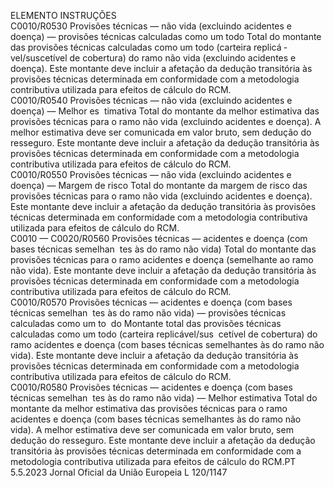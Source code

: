  
ELEMENTO  INSTRUÇÕES  
C0010/R0530  Provisões técnicas — não 
vida (excluindo acidentes 
e doença) — provisões 
técnicas calculadas como 
um todo  Total do montante das provisões técnicas calculadas como um todo (carteira replicá ­
vel/suscetível de cobertura) do ramo não vida (excluindo acidentes e doença). 
Este montante deve incluir a afetação da dedução transitória às provisões técnicas 
determinada em conformidade com a metodologia contributiva utilizada para efeitos 
de cálculo do RCM.  
C0010/R0540  Provisões técnicas — não 
vida (excluindo acidentes 
e doença) — Melhor es ­
timativa  Total do montante da melhor estimativa das provisões técnicas para o ramo não vida 
(excluindo acidentes e doença). 
A melhor estimativa deve ser comunicada em valor bruto, sem dedução do resseguro. 
Este montante deve incluir a afetação da dedução transitória às provisões técnicas 
determinada em conformidade com a metodologia contributiva utilizada para efeitos 
de cálculo do RCM.  
C0010/R0550  Provisões técnicas — não 
vida (excluindo acidentes 
e doença) — Margem de 
risco  Total do montante da margem de risco das provisões técnicas para o ramo não vida 
(excluindo acidentes e doença). 
Este montante deve incluir a afetação da dedução transitória às provisões técnicas 
determinada em conformidade com a metodologia contributiva utilizada para efeitos 
de cálculo do RCM.  
C0010 — 
C0020/R0560  Provisões técnicas — 
acidentes e doença (com 
bases técnicas semelhan ­
tes às do ramo não vida)  Total do montante das provisões técnicas para o ramo acidentes e doença (semelhante 
ao ramo não vida). 
Este montante deve incluir a afetação da dedução transitória às provisões técnicas 
determinada em conformidade com a metodologia contributiva utilizada para efeitos 
de cálculo do RCM.  
C0010/R0570  Provisões técnicas — 
acidentes e doença (com 
bases técnicas semelhan ­
tes às do ramo não vida) 
— provisões técnicas 
calculadas como um to ­
do  Montante total das provisões técnicas calculadas como um todo (carteira replicável/sus ­
cetível de cobertura) do ramo acidentes e doença (com bases técnicas semelhantes às do 
ramo não vida). 
Este montante deve incluir a afetação da dedução transitória às provisões técnicas 
determinada em conformidade com a metodologia contributiva utilizada para efeitos 
de cálculo do RCM.  
C0010/R0580  Provisões técnicas — 
acidentes e doença (com 
bases técnicas semelhan ­
tes às do ramo não vida) 
— Melhor estimativa  Total do montante da melhor estimativa das provisões técnicas para o ramo acidentes e 
doença (com bases técnicas semelhantes às do ramo não vida). 
A melhor estimativa deve ser comunicada em valor bruto, sem dedução do resseguro. 
Este montante deve incluir a afetação da dedução transitória às provisões técnicas 
determinada em conformidade com a metodologia contributiva utilizada para efeitos 
de cálculo do RCM.PT  5.5.2023 Jornal Oficial da União Europeia L 120/1147